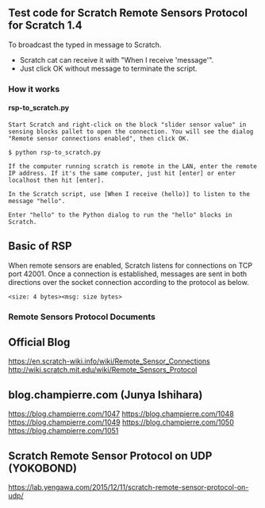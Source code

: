 ## Test code for Scratch Remote Sensors Protocol for Scratch 1.4

To broadcast the typed in message to Scratch.

 - Scratch cat can receive it with "When I receive 'message'".
 - Just click OK without message to terminate the script.

### How it works
#### rsp-to_scratch.py

```
Start Scratch and right-click on the block "slider sensor value" in sensing blocks pallet to open the connection. You will see the dialog "Remote sensor connections enabled", then click OK.

$ python rsp-to_scratch.py

If the computer running scratch is remote in the LAN, enter the remote IP address. If it's the same computer, just hit [enter] or enter localhost then hit [enter].

In the Scratch script, use [When I receive (hello)] to listen to the message "hello".

Enter "hello" to the Python dialog to run the "hello" blocks in Scratch.
```

## Basic of RSP
When remote sensors are enabled, Scratch listens for connections on TCP port 42001. Once a connection is established, messages are sent in both directions over the socket connection according to the protocol as below.

```
<size: 4 bytes><msg: size bytes>
```



### Remote Sensors Protocol Documents

## Official Blog
https://en.scratch-wiki.info/wiki/Remote_Sensor_Connections
http://wiki.scratch.mit.edu/wiki/Remote_Sensors_Protocol

## blog.champierre.com (Junya Ishihara)

https://blog.champierre.com/1047
https://blog.champierre.com/1048
https://blog.champierre.com/1049
https://blog.champierre.com/1050
https://blog.champierre.com/1051

## Scratch Remote Sensor Protocol on UDP (YOKOBOND)
https://lab.yengawa.com/2015/12/11/scratch-remote-sensor-protocol-on-udp/

